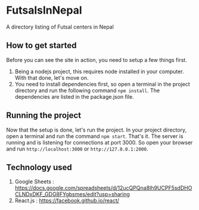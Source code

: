 # FutsalsInNepal

A directory listing of Futsal centers in Nepal

## How to get started

Before you can see the site in action, you need to setup a few things first. 

1. Being a nodejs project, this requires node installed in your computer. With that done, let's move on.
2. You need to install dependencies first, so open a terminal in the project directory and run the following command `npm install`. The dependencies are listed in the package.json file.

## Running the project

Now that the setup is done, let's run the project. In your project directory, open a terminal and run the command `npm start`. That's it. The server is running and is listening for connections at port 3000.
So open your browser and run `http://localhost:3000` or `http://127.0.0.1:2000`.

## Technology used

1. Google Sheets : https://docs.google.com/spreadsheets/d/12ucQPQna8Ih9UCPF5sdDHOCLNDxDKF_GDG8FYgbsmes/edit?usp=sharing
2. React.js : https://facebook.github.io/react/